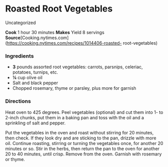 ﻿

#  Roasted Root Vegetables

Uncategorized

 **Cook** 1 hour 30 minutes **Makes** Yield 8 servings
**Source**[Cooking.nytimes.com](https://cooking.nytimes.com/recipes/1014406-roasted-
root-vegetables)

###  Ingredients

  * **3** pounds assorted root vegetables: carrots, parsnips, celeriac, potatoes, turnips, etc.
  *  **¼** cup olive oil
  * Salt and black pepper
  * Chopped rosemary, thyme or parsley, plus more for garnish

###  Directions

Heat oven to 425 degrees. Peel vegetables (optional) and cut them into 1- to
2-inch chunks, put them in a baking pan and toss with the oil and a sprinkling
of salt and pepper.

Put the vegetables in the oven and roast without stirring for 20 minutes, then
check. If they look dry and are sticking to the pan, drizzle with more oil.
Continue roasting, stirring or turning the vegetables once, for another 20
minutes or so. Stir in the herbs, then return the pan to the oven for another
20 to 40 minutes, until crisp. Remove from the oven. Garnish with rosemary or
thyme.

